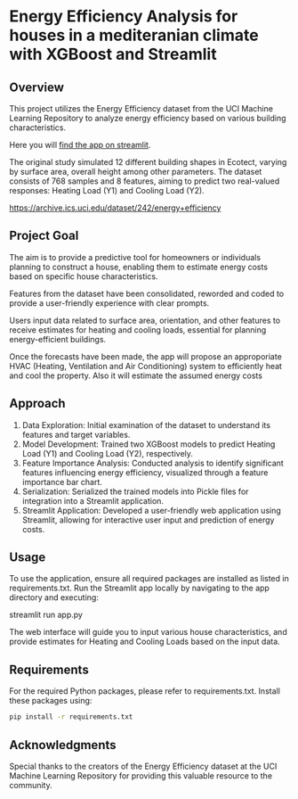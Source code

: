 # Energy Efficiency Analysis for houses in a mediteranian climate with XGBoost and Streamlit

## Overview
This project utilizes the Energy Efficiency dataset from the UCI Machine Learning Repository to analyze energy efficiency based on various building characteristics. 

Here you will [find the app on streamlit](https://energycostpredictor.streamlit.app/).

The original study simulated 12 different building shapes in Ecotect, varying by surface area, overall height among other parameters. The dataset consists of 768 samples and 8 features, aiming to predict two real-valued responses: Heating Load (Y1) and Cooling Load (Y2).

https://archive.ics.uci.edu/dataset/242/energy+efficiency

## Project Goal
The aim is to provide a predictive tool for homeowners or individuals planning to construct a house, enabling them to estimate energy costs based on specific house characteristics. 

Features from the dataset have been consolidated, reworded and coded to provide a user-friendly experience with clear prompts.

Users input data related to surface area, orientation, and other features to receive estimates for heating and cooling loads, essential for planning energy-efficient buildings.

Once the forecasts have been made, the app will propose an approporiate HVAC (Heating, Ventilation and Air Conditioning) system to efficiently heat and cool the property.
Also it will estimate the assumed energy costs

## Approach
1. Data Exploration: Initial examination of the dataset to understand its features and target variables.
2. Model Development: Trained two XGBoost models to predict Heating Load (Y1) and Cooling Load (Y2), respectively.
3. Feature Importance Analysis: Conducted analysis to identify significant features influencing energy efficiency, visualized through a feature importance bar chart.
4. Serialization: Serialized the trained models into Pickle files for integration into a Streamlit application.
5. Streamlit Application: Developed a user-friendly web application using Streamlit, allowing for interactive user input and prediction of energy costs.

## Usage
To use the application, ensure all required packages are installed as listed in requirements.txt. Run the Streamlit app locally by navigating to the app directory and executing:

streamlit run app.py

The web interface will guide you to input various house characteristics, and provide estimates for Heating and Cooling Loads based on the input data.

## Requirements
For the required Python packages, please refer to requirements.txt. Install these packages using:

```bash
pip install -r requirements.txt
```

## Acknowledgments
Special thanks to the creators of the Energy Efficiency dataset at the UCI Machine Learning Repository for providing this valuable resource to the community.

